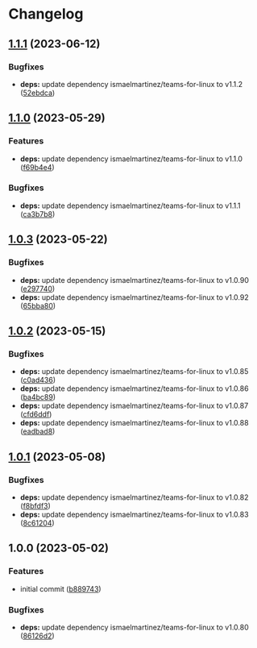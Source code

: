 # Changelog

## [1.1.1](https://github.com/rolehippie/teams/compare/v1.1.0...v1.1.1) (2023-06-12)


### Bugfixes

* **deps:** update dependency ismaelmartinez/teams-for-linux to v1.1.2 ([52ebdca](https://github.com/rolehippie/teams/commit/52ebdcaf8414074ca0a2fee1da8290e99cd84972))

## [1.1.0](https://github.com/rolehippie/teams/compare/v1.0.3...v1.1.0) (2023-05-29)


### Features

* **deps:** update dependency ismaelmartinez/teams-for-linux to v1.1.0 ([f69b4e4](https://github.com/rolehippie/teams/commit/f69b4e4cb93dca2b37f1e9117d1951a7ebc1edc9))


### Bugfixes

* **deps:** update dependency ismaelmartinez/teams-for-linux to v1.1.1 ([ca3b7b8](https://github.com/rolehippie/teams/commit/ca3b7b84dbc9ae4ab26be83ee1c78af0f507840b))

## [1.0.3](https://github.com/rolehippie/teams/compare/v1.0.2...v1.0.3) (2023-05-22)


### Bugfixes

* **deps:** update dependency ismaelmartinez/teams-for-linux to v1.0.90 ([e297740](https://github.com/rolehippie/teams/commit/e2977404185df4e87e6a413b75bf4f879a96bd61))
* **deps:** update dependency ismaelmartinez/teams-for-linux to v1.0.92 ([65bba80](https://github.com/rolehippie/teams/commit/65bba800575395675bceadb45b4eea1f47394a6c))

## [1.0.2](https://github.com/rolehippie/teams/compare/v1.0.1...v1.0.2) (2023-05-15)


### Bugfixes

* **deps:** update dependency ismaelmartinez/teams-for-linux to v1.0.85 ([c0ad436](https://github.com/rolehippie/teams/commit/c0ad4363b407809f448f107d6268c2e5c7131b72))
* **deps:** update dependency ismaelmartinez/teams-for-linux to v1.0.86 ([ba4bc89](https://github.com/rolehippie/teams/commit/ba4bc89ab7c9ee581f7bf12e0a95519b2942f432))
* **deps:** update dependency ismaelmartinez/teams-for-linux to v1.0.87 ([cfd6ddf](https://github.com/rolehippie/teams/commit/cfd6ddfb2fd3874d91d958baa643d11d82f21922))
* **deps:** update dependency ismaelmartinez/teams-for-linux to v1.0.88 ([eadbad8](https://github.com/rolehippie/teams/commit/eadbad8d8b0c2d849343f9ca89ca956d87d49299))

## [1.0.1](https://github.com/rolehippie/teams/compare/v1.0.0...v1.0.1) (2023-05-08)


### Bugfixes

* **deps:** update dependency ismaelmartinez/teams-for-linux to v1.0.82 ([f8bfdf3](https://github.com/rolehippie/teams/commit/f8bfdf3a7866e73d80352c56308c66bb626f22b0))
* **deps:** update dependency ismaelmartinez/teams-for-linux to v1.0.83 ([8c61204](https://github.com/rolehippie/teams/commit/8c61204f8bd5de230f8d42a2c9860f5654eeeef0))

## 1.0.0 (2023-05-02)


### Features

* initial commit ([b889743](https://github.com/rolehippie/teams/commit/b8897431212ead8aaf113c6b1ff4afa916e5d21a))


### Bugfixes

* **deps:** update dependency ismaelmartinez/teams-for-linux to v1.0.80 ([86126d2](https://github.com/rolehippie/teams/commit/86126d28c4109432ba9c485ffa2da2c008064479))
